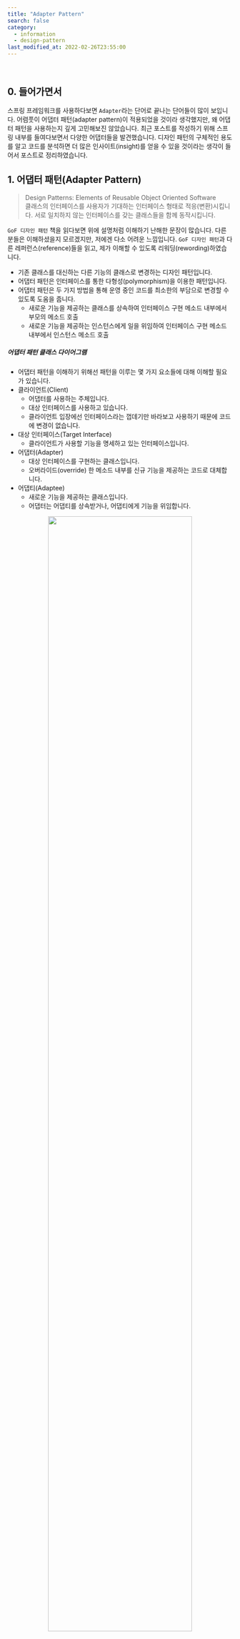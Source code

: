 ```yaml
---
title: "Adapter Pattern"
search: false
category:
  - information
  - design-pattern
last_modified_at: 2022-02-26T23:55:00
---
```


<br>

## 0. 들어가면서

스프링 프레임워크를 사용하다보면 `Adapter`라는 단어로 끝나는 단어들이 많이 보입니다. 
어렴풋이 어댑터 패턴(adapter pattern)이 적용되었을 것이라 생각했지만, 왜 어댑터 패턴을 사용하는지 깊게 고민해보진 않았습니다. 
최근 포스트를 작성하기 위해 스프링 내부를 들여다보면서 다양한 어댑터들을 발견했습니다. 
디자인 패턴의 구체적인 용도를 알고 코드를 분석하면 더 많은 인사이트(insight)를 얻을 수 있을 것이라는 생각이 들어서 포스트로 정리하였습니다. 

## 1. 어댑터 패턴(Adapter Pattern)

> Design Patterns: Elements of Reusable Object Oriented Software<br>
> 클래스의 인터페이스를 사용자가 기대하는 인터페이스 형태로 적응(변환)시킵니다. 
> 서로 일치하지 않는 인터페이스를 갖는 클래스들을 함께 동작시킵니다. 

`GoF 디자인 패턴` 책을 읽다보면 위에 설명처럼 이해하기 난해한 문장이 많습니다. 
다른 분들은 이해하셨을지 모르겠지만, 저에겐 다소 어려운 느낌입니다. 
`GoF 디자인 패턴`과 다른 레퍼런스(reference)들을 읽고, 제가 이해할 수 있도록 리워딩(rewording)하였습니다. 
- 기존 클래스를 대신하는 다른 기능의 클래스로 변경하는 디자인 패턴입니다. 
- 어댑터 패턴은 인터페이스를 통한 다형성(polymorphism)을 이용한 패턴입니다.
- 어댑터 패턴은 두 가지 방법을 통해 운영 중인 코드를 최소한의 부담으로 변경할 수 있도록 도움을 줍니다.
    - 새로운 기능을 제공하는 클래스를 상속하여 인터페이스 구현 메소드 내부에서 부모의 메소드 호출
    - 새로운 기능을 제공하는 인스턴스에게 일을 위임하여 인터페이스 구현 메소드 내부에서 인스턴스 메소드 호출

##### 어댑터 패턴 클래스 다이어그램
- 어댑터 패턴을 이해하기 위해선 패턴을 이루는 몇 가지 요소들에 대해 이해할 필요가 있습니다. 
- 클라이언트(Client) 
    - 어댑터를 사용하는 주체입니다. 
    - 대상 인터페이스를 사용하고 있습니다.
    - 클라이언트 입장에선 인터페이스라는 껍데기만 바라보고 사용하기 때문에 코드에 변경이 없습니다.
- 대상 인터페이스(Target Interface) 
    - 클라이언트가 사용할 기능을 명세하고 있는 인터페이스입니다.
- 어댑터(Adapter)
    - 대상 인터페이스를 구현하는 클래스입니다.
    - 오버라이드(override) 한 메소드 내부를 신규 기능을 제공하는 코드로 대체합니다.
- 어댑티(Adaptee)
    - 새로운 기능을 제공하는 클래스입니다.
    - 어댑터는 어댑티를 상속받거나, 어댑티에게 기능을 위임합니다.

<p align="center">
    <img src="/images/adapter-pattern-01.JPG" width="80%" class="image__border">
</p>
<center>https://yaboong.github.io/design-pattern/2018/10/15/adapter-pattern/</center>

### 1.1. Client 클래스
- `TargetInterface` 인터페이스를 사용하는 클래스입니다.
- 인터페이스를 통해 `doThing` 기능을 제공 받습니다.
- `doThing` 메소드 내부가 어떻게 바뀌는지 클라이언트는 관심이 없습니다.

```java
public class Client {

    private final TargetInterface targetInterface;

    public Client(TargetInterface targetInterface) {
        this.targetInterface = targetInterface;
    }

    public void requestSomething() {
        targetInterface.doThing();
    }
}
```

### 1.2. TargetInterface 인터페이스
- `Client` 인스턴스에게 `doThing` 기능을 제공합니다.

```java
public interface TargetInterface {

    void doThing();
}
```

### 1.3. Adaptee 클래스
- 신규 기능을 제공하는 클래스입니다.
- 서드 파티(third party) 라이브러리의 클래스이거나 신규 비즈니스를 위해 만든 클래스일 수 있습니다.

```java
public class Adaptee {

    public void doNewThing() {
        System.out.println("do new thing");
    }
}
```

### 1.4. OldTargetImplementation 클래스
- 현재 운영 중인 코드에서 사용 중인 클래스입니다.
- 이 클래스가 제공하는 기능을 `Adaptee` 클래스가 제공하는 신규 기능으로 대체합니다.

```java
public class OldTargetImplementation implements TargetInterface {

    @Override
    public void doThing() {
        System.out.println("do old thing");
    }
}
```

### 1.5. 클래스 상속 어댑터 패턴

상속을 통해 문제를 해결합니다. 

#### 1.5.1. Adapter 클래스
- `TargetInterface` 인터페이스를 구현합니다.
- `Adaptee` 클래스를 상속합니다.
- `TargetInterface` 인터페이스에서 오버라이드 한 기능을 부모 클래스의 기능으로 변경합니다.

```java
public class Adapter extends Adaptee implements TargetInterface {

    @Override
    public void doThing() {
        // do new thing by using method from super class
        super.doNewThing();
    }
}
```

#### 1.5.2. 사용 방법
- 클라이언트 인스턴스에 이전 클래스 대신 새로운 어댑터 인스턴스를 전달합니다. 

```java
public class InheritanceUsage {

    public static void main(String[] args) {
        // Client client = new Client(new OldTargetImplementation());
        Client client = new Client(new Adapter());
        client.requestSomething();
    }
}
```

##### 클래스 상속 어댑터 패턴 클래스 다이어그램

<p align="center">
    <img src="/images/adapter-pattern-02.JPG" width="80%" class="image__border">
</p>

### 1.6. 인스턴스 어댑터 패턴

위임(delegating)을 통해 문제를 해결합니다. 

#### 1.5.1. Adapter 클래스
- `TargetInterface` 인터페이스를 구현합니다.
- `Adaptee` 클래스를 전달받습니다.
- 오버라이드 한 메소드 내부에서 `Adaptee` 인스턴스에게 일을 위임합니다.

```java
public class Adapter implements TargetInterface {

    private final Adaptee adaptee;

    public Adapter(Adaptee adaptee) {
        this.adaptee = adaptee;
    }

    @Override
    public void doThing() {
        // delegate doing new thing to adaptee
        adaptee.doNewThing();
    }
}
```

#### 1.5.2. 사용 방법
- 어댑터 인스턴스에게 어댑티 인스턴스를 전달합니다.
- 클라이언트 인스턴스에 이전 클래스 대신 새로운 어댑터 인스턴스를 전달합니다. 

```java
public class DelegateUsage {

    public static void main(String[] args) {
        // Client client = new Client(new OldTargetImplementation());
        Adapter adapter = new Adapter(new Adaptee());
        Client client = new Client(adapter);
        client.requestSomething();
    }
}
```

##### 인스턴스 어댑터 패턴 클래스 다이어그램

<p align="center">
    <img src="/images/adapter-pattern-03.JPG" width="80%" class="image__border">
</p>

## 2. Adapter pattern in Spring

`Spring` 프레임워크에서 어댑터 패턴이 적용된 케이스를 찾아보았습니다. 

### 2.1. GsonBuilderUtils 클래스
- 클래스 내부에 `Base64TypeAdapter`가 존재합니다.
- 클라이언트는 `GsonBuilder` 클래스입니다.
    - `GsonBuilder` 클래스는 `Gson` 객체를 만들 때 바이트 배열 (역)직렬화를 위한 어댑터를 주입할 것으로 예상됩니다.
    - `Gson` 객체는 어댑터 클래스를 이용해 특정 자료형에 대한 직렬화, 역직렬화 기능을 처리합니다.
- 대상 인터페이스는 `JsonSerializer` 입니다.
    - `serialize` 기능과 `deserialize` 기능을 새로운 기능으로 변경합니다.
- 어댑티 클래스는 `Base64Utils` 입니다.
    - 바이트 배열을 인코딩 된 문자열로 변경합니다.
    - 인코딩 된 문자열을 바이트 배열로 변경합니다.
- 어댑터 클래스는 `Base64TypeAdapter` 클래스입니다.
    - 바이트 배열에 대한 `Json` 직렬화, 역직렬화 기능을 새롭게 변경합니다. 
    - `Base64Utils` 클래스에게 직렬화, 역질렬화 일을 위임합니다.

```java
package org.springframework.http.converter.json;

// import classes

public abstract class GsonBuilderUtils {

    public GsonBuilderUtils() {
    }

    public static GsonBuilder gsonBuilderWithBase64EncodedByteArrays() {
        GsonBuilder builder = new GsonBuilder();
        builder.registerTypeHierarchyAdapter(byte[].class, new GsonBuilderUtils.Base64TypeAdapter());
        return builder;
    }

    private static class Base64TypeAdapter implements JsonSerializer<byte[]>, Base64TypeAdapter<byte[]> {
        private Base64TypeAdapter() {
        }

        public JsonElement serialize(byte[] src, Type typeOfSrc, JsonSerializationContext context) {
            return new JsonPrimitive(Base64Utils.encodeToString(src));
        }

        public byte[] deserialize(JsonElement json, Type type, JsonDeserializationContext cxt) {
            return Base64Utils.decodeFromString(json.getAsString());
        }
    }
}
```

### 2.2. RsaKeyConversionServicePostProcessor 클래스
- 내부적으로 두 개의 어댑터가 사용됩니다.
- `ResourceKeyConverterAdapter` 클래스
    - 클라이언트는 `ConverterRegistry` 클래스이며, 이 곳에 등록되어 프레임워크 내부에서 사용될 것으로 예상됩니다.
    - 대상 인터페이스는 `Converter`이며, `convert` 기능을 새로운 기능으로 변경합니다.
    - 어댑티는 `Converter` 인스턴스입니다.
        - `this.pemInputStreamConverter().andThen(this.autoclose(delegate))` 메소드 호출을 통해 생성됩니다.
- `ConverterPropertyEditorAdapter` 클래스
    - 클라이언트는 `PropertyEditorRegistrar` 클래스이며, 이 곳에 등록되어 프레임워크 내부에서 사용될 것으로 예상됩니다.
    - 대상은 `PropertyEditorSupport` 클래스이며, `getAsText`과 `setAsText` 기능을 새로운 기능으로 변경합니다.
    - 어댑티는 `ResourceKeyConverterAdapter` 어댑터 인스턴스입니다.

```java
package org.springframework.security.config.crypto;

// import classes

public class RsaKeyConversionServicePostProcessor implements BeanFactoryPostProcessor {

    private static final String CONVERSION_SERVICE_BEAN_NAME = "conversionService";
    private RsaKeyConversionServicePostProcessor.ResourceKeyConverterAdapter<RSAPublicKey> x509 = new RsaKeyConversionServicePostProcessor.ResourceKeyConverterAdapter(RsaKeyConverters.x509());
    private RsaKeyConversionServicePostProcessor.ResourceKeyConverterAdapter<RSAPrivateKey> pkcs8 = new RsaKeyConversionServicePostProcessor.ResourceKeyConverterAdapter(RsaKeyConverters.pkcs8());

    public RsaKeyConversionServicePostProcessor() {
    }

    public void setResourceLoader(ResourceLoader resourceLoader) {
        Assert.notNull(resourceLoader, "resourceLoader cannot be null");
        this.x509.setResourceLoader(resourceLoader);
        this.pkcs8.setResourceLoader(resourceLoader);
    }

    public void postProcessBeanFactory(ConfigurableListableBeanFactory beanFactory) throws BeansException {
        if (!this.hasUserDefinedConversionService(beanFactory)) {
            ConversionService service = beanFactory.getConversionService();
            if (service instanceof ConverterRegistry) {
                ConverterRegistry registry = (ConverterRegistry)service;
                registry.addConverter(String.class, RSAPrivateKey.class, this.pkcs8);
                registry.addConverter(String.class, RSAPublicKey.class, this.x509);
            } else {
                beanFactory.addPropertyEditorRegistrar((registryx) -> {
                    registryx.registerCustomEditor(RSAPublicKey.class, new RsaKeyConversionServicePostProcessor.ConverterPropertyEditorAdapter(this.x509));
                    registryx.registerCustomEditor(RSAPrivateKey.class, new RsaKeyConversionServicePostProcessor.ConverterPropertyEditorAdapter(this.pkcs8));
                });
            }

        }
    }

    private boolean hasUserDefinedConversionService(ConfigurableListableBeanFactory beanFactory) {
        return beanFactory.containsBean("conversionService") && beanFactory.isTypeMatch("conversionService", ConversionService.class);
    }

    static class ResourceKeyConverterAdapter<T extends Key> implements Converter<String, T> {
        private ResourceLoader resourceLoader = new DefaultResourceLoader();
        private final Converter<String, T> delegate;

        ResourceKeyConverterAdapter(Converter<InputStream, T> delegate) {
            this.delegate = this.pemInputStreamConverter().andThen(this.autoclose(delegate));
        }

        public T convert(String source) {
            return (Key)this.delegate.convert(source);
        }

        void setResourceLoader(ResourceLoader resourceLoader) {
            Assert.notNull(resourceLoader, "resourceLoader cannot be null");
            this.resourceLoader = resourceLoader;
        }

        private Converter<String, InputStream> pemInputStreamConverter() {
            return (source) -> {
                return source.startsWith("-----") ? this.toInputStream(source) : this.toInputStream(this.resourceLoader.getResource(source));
            };
        }

        private InputStream toInputStream(String raw) {
            return new ByteArrayInputStream(raw.getBytes(StandardCharsets.UTF_8));
        }

        private InputStream toInputStream(Resource resource) {
            try {
                return resource.getInputStream();
            } catch (IOException var3) {
                throw new UncheckedIOException(var3);
            }
        }

        private <T> Converter<InputStream, T> autoclose(Converter<InputStream, T> inputStreamKeyConverter) {
            return (inputStream) -> {
                try {
                    InputStream is = inputStream;
                    Object var3;
                    try {
                        var3 = inputStreamKeyConverter.convert(is);
                    } catch (Throwable var6) {
                        if (inputStream != null) {
                            try {
                                is.close();
                            } catch (Throwable var5) {
                                var6.addSuppressed(var5);
                            }
                        }
                        throw var6;
                    }
                    if (inputStream != null) {
                        inputStream.close();
                    }
                    return var3;
                } catch (IOException var7) {
                    throw new UncheckedIOException(var7);
                }
            };
        }
    }

    private static class ConverterPropertyEditorAdapter<T> extends PropertyEditorSupport {
        private final Converter<String, T> converter;

        ConverterPropertyEditorAdapter(Converter<String, T> converter) {
            this.converter = converter;
        }

        public String getAsText() {
            return null;
        }

        public void setAsText(String text) throws IllegalArgumentException {
            if (StringUtils.hasText(text)) {
                this.setValue(this.converter.convert(text));
            } else {
                this.setValue((Object)null);
            }
        }
    }
}
```

#### TEST CODE REPOSITORY
- <https://github.com/Junhyunny/blog-in-action/tree/master/2022-02-25-adapter-pattern>

#### REFERENCE
- [Design Patterns: Elements of Reusable Object Oriented Software][design-pattern-book-link]
- <https://zion830.tistory.com/44>
- <https://yaboong.github.io/design-pattern/2018/10/15/adapter-pattern/>

[design-pattern-book-link]: https://www.kyobobook.co.kr/product/detailViewKor.laf?mallGb=KOR&ejkGb=KOR&barcode=9791195444953